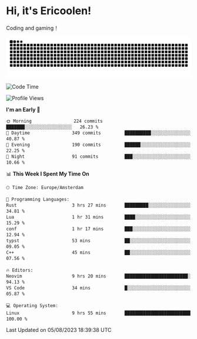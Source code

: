# Hi, it's Ericoolen!
Coding and gaming！

<picture>
  <source media="(prefers-color-scheme: dark)" srcset="https://raw.githubusercontent.com/Eric-Song-Nop/Eric-Song-Nop/output/github-contribution-grid-snake-dark.svg">
  <source media="(prefers-color-scheme: light)" srcset="https://raw.githubusercontent.com/Eric-Song-Nop/Eric-Song-Nop/output/github-contribution-grid-snake.svg">
  <img alt="github contribution grid snake animation" src="https://raw.githubusercontent.com/Eric-Song-Nop/Eric-Song-Nop/output/github-contribution-grid-snake.svg">
</picture>

<!--START_SECTION:waka-->
![Code Time](http://img.shields.io/badge/Code%20Time-926%20hrs%201%20min-blue)

![Profile Views](http://img.shields.io/badge/Profile%20Views-73-blue)

**I'm an Early 🐤** 

```text
🌞 Morning                224 commits         ███████░░░░░░░░░░░░░░░░░░   26.23 % 
🌆 Daytime                349 commits         ██████████░░░░░░░░░░░░░░░   40.87 % 
🌃 Evening                190 commits         ██████░░░░░░░░░░░░░░░░░░░   22.25 % 
🌙 Night                  91 commits          ███░░░░░░░░░░░░░░░░░░░░░░   10.66 % 
```


📊 **This Week I Spent My Time On** 

```text
🕑︎ Time Zone: Europe/Amsterdam

💬 Programming Languages: 
Rust                     3 hrs 27 mins       █████████░░░░░░░░░░░░░░░░   34.81 % 
Lua                      1 hr 31 mins        ████░░░░░░░░░░░░░░░░░░░░░   15.29 % 
conf                     1 hr 17 mins        ███░░░░░░░░░░░░░░░░░░░░░░   12.94 % 
typst                    53 mins             ██░░░░░░░░░░░░░░░░░░░░░░░   09.05 % 
C++                      45 mins             ██░░░░░░░░░░░░░░░░░░░░░░░   07.56 % 

🔥 Editors: 
Neovim                   9 hrs 20 mins       ████████████████████████░   94.13 % 
VS Code                  34 mins             █░░░░░░░░░░░░░░░░░░░░░░░░   05.87 % 

💻 Operating System: 
Linux                    9 hrs 55 mins       █████████████████████████   100.00 % 
```


 Last Updated on 05/08/2023 18:39:38 UTC
<!--END_SECTION:waka-->
